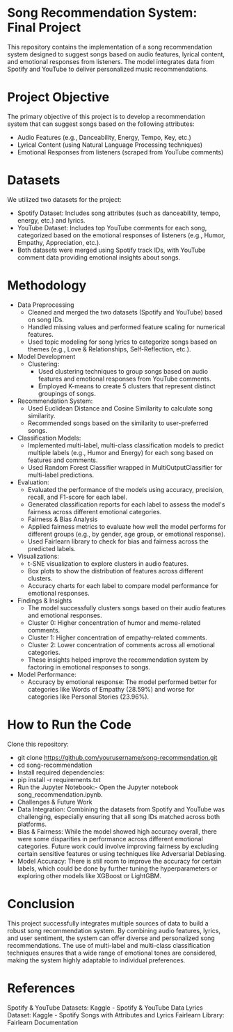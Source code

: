 # Song Recommendation System: Final Project
This repository contains the implementation of a song recommendation system designed to suggest songs based on audio features, lyrical content, and emotional responses from listeners. The model integrates data from Spotify and YouTube to deliver personalized music recommendations.

# Project Objective
The primary objective of this project is to develop a recommendation system that can suggest songs based on the following attributes:
- Audio Features (e.g., Danceability, Energy, Tempo, Key, etc.)
- Lyrical Content (using Natural Language Processing techniques)
- Emotional Responses from listeners (scraped from YouTube comments)

# Datasets
We utilized two datasets for the project:
- Spotify Dataset: Includes song attributes (such as danceability, tempo, energy, etc.) and lyrics.
- YouTube Dataset: Includes top YouTube comments for each song, categorized based on the emotional responses of listeners (e.g., Humor, Empathy, Appreciation, etc.).
- Both datasets were merged using Spotify track IDs, with YouTube comment data providing emotional insights about songs.

# Methodology
- Data Preprocessing
  - Cleaned and merged the two datasets (Spotify and YouTube) based on song IDs.
  - Handled missing values and performed feature scaling for numerical features.
  - Used topic modeling for song lyrics to categorize songs based on themes (e.g., Love & Relationships, Self-Reflection, etc.).
- Model Development
  - Clustering:
    - Used clustering techniques to group songs based on audio features and emotional responses from YouTube comments.
    - Employed K-means to create 5 clusters that represent distinct groupings of songs.
- Recommendation System:
  - Used Euclidean Distance and Cosine Similarity to calculate song similarity.
  - Recommended songs based on the similarity to user-preferred songs.
- Classification Models:
  - Implemented multi-label, multi-class classification models to predict multiple labels (e.g., Humor and Energy) for each song based on features and comments.
  - Used Random Forest Classifier wrapped in MultiOutputClassifier for multi-label predictions.
- Evaluation:
  - Evaluated the performance of the models using accuracy, precision, recall, and F1-score for each label.
  - Generated classification reports for each label to assess the model's fairness across different emotional categories.
  - Fairness & Bias Analysis
  - Applied fairness metrics to evaluate how well the model performs for different groups (e.g., by gender, age group, or emotional response).
  - Used Fairlearn library to check for bias and fairness across the predicted labels.
- Visualizations:
  - t-SNE visualization to explore clusters in audio features.
  - Box plots to show the distribution of features across different clusters.
  - Accuracy charts for each label to compare model performance for emotional responses.
- Findings & Insights
  - The model successfully clusters songs based on their audio features and emotional responses.
  - Cluster 0: Higher concentration of humor and meme-related comments.
  - Cluster 1: Higher concentration of empathy-related comments.
  - Cluster 2: Lower concentration of comments across all emotional categories.
  - These insights helped improve the recommendation system by factoring in emotional responses to songs.
- Model Performance:
  - Accuracy by emotional response: The model performed better for categories like Words of Empathy (28.59%) and worse for categories like Personal Stories (23.96%).
# How to Run the Code
Clone this repository:
- git clone https://github.com/yourusername/song-recommendation.git
- cd song-recommendation
- Install required dependencies:
- pip install -r requirements.txt
- Run the Jupyter Notebook:\- Open the Jupyter notebook song_recommendation.ipynb.
- Challenges & Future Work
- Data Integration: Combining the datasets from Spotify and YouTube was challenging, especially ensuring that all song IDs matched across both platforms.
- Bias & Fairness: While the model showed high accuracy overall, there were some disparities in performance across different emotional categories. Future work could involve improving fairness by excluding certain sensitive features or using techniques like Adversarial Debiasing.
- Model Accuracy: There is still room to improve the accuracy for certain labels, which could be done by further tuning the hyperparameters or exploring other models like XGBoost or LightGBM.
# Conclusion
This project successfully integrates multiple sources of data to build a robust song recommendation system. By combining audio features, lyrics, and user sentiment, the system can offer diverse and personalized song recommendations. The use of multi-label and multi-class classification techniques ensures that a wide range of emotional tones are considered, making the system highly adaptable to individual preferences.

# References
Spotify & YouTube Datasets: Kaggle - Spotify & YouTube Data
Lyrics Dataset: Kaggle - Spotify Songs with Attributes and Lyrics
Fairlearn Library: Fairlearn Documentation
